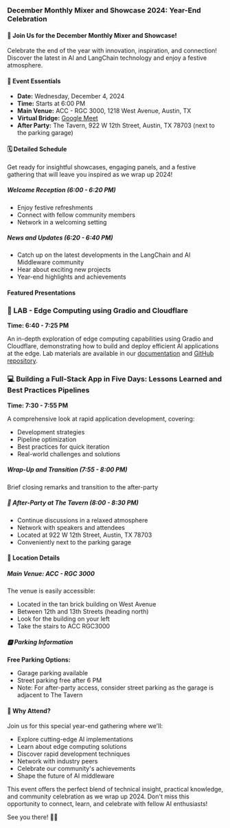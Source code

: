 ### December Monthly Mixer and Showcase 2024: Year-End Celebration

#### 🌟 Join Us for the December Monthly Mixer and Showcase!

Celebrate the end of the year with innovation, inspiration, and connection! Discover the latest in AI and LangChain technology and enjoy a festive atmosphere.

#### 📅 Event Essentials

- **Date:** Wednesday, December 4, 2024
- **Time:** Starts at 6:00 PM
- **Main Venue:** ACC - RGC 3000, 1218 West Avenue, Austin, TX
- **Virtual Bridge:** [Google Meet](https://meet.google.com/dkm-xwbm-hhs)
- **After Party:** The Tavern, 922 W 12th Street, Austin, TX 78703 (next to the parking garage)

#### 🗓️ Detailed Schedule

Get ready for insightful showcases, engaging panels, and a festive gathering that will leave you inspired as we wrap up 2024!

##### Welcome Reception (6:00 - 6:20 PM)
- Enjoy festive refreshments
- Connect with fellow community members
- Network in a welcoming setting

##### News and Updates (6:20 - 6:40 PM)
- Catch up on the latest developments in the LangChain and AI Middleware community
- Hear about exciting new projects
- Year-end highlights and achievements

#### Featured Presentations

### 🚀 LAB - Edge Computing using Gradio and Cloudflare
**Time: 6:40 - 7:25 PM**

An in-depth exploration of edge computing capabilities using Gradio and Cloudflare, demonstrating how to build and deploy efficient AI applications at the edge. Lab materials are available in our [documentation](/docs/dec-2024/gradio-edge-computing-lab) and [GitHub repository](https://github.com/aimug-org/austin_langchain/tree/main/labs/LangChain_111).

### 💻 Building a Full-Stack App in Five Days: Lessons Learned and Best Practices Pipelines
**Time: 7:30 - 7:55 PM**

A comprehensive look at rapid application development, covering:
- Development strategies
- Pipeline optimization
- Best practices for quick iteration
- Real-world challenges and solutions

##### Wrap-Up and Transition (7:55 - 8:00 PM)
Brief closing remarks and transition to the after-party

##### 🍻 After-Party at The Tavern (8:00 - 8:30 PM)
- Continue discussions in a relaxed atmosphere
- Network with speakers and attendees
- Located at 922 W 12th Street, Austin, TX 78703
- Conveniently next to the parking garage

#### 📍 Location Details

##### Main Venue: ACC - RGC 3000
The venue is easily accessible:
- Located in the tan brick building on West Avenue
- Between 12th and 13th Streets (heading north)
- Look for the building on your left
- Take the stairs to ACC RGC3000

##### 🅿️ Parking Information
**Free Parking Options:**
- Garage parking available
- Street parking free after 6 PM
- Note: For after-party access, consider street parking as the garage is adjacent to The Tavern

#### 🤝 Why Attend?

Join us for this special year-end gathering where we'll:
- Explore cutting-edge AI implementations
- Learn about edge computing solutions
- Discover rapid development techniques
- Network with industry peers
- Celebrate our community's achievements
- Shape the future of AI middleware

This event offers the perfect blend of technical insight, practical knowledge, and community celebration as we wrap up 2024. Don't miss this opportunity to connect, learn, and celebrate with fellow AI enthusiasts!

See you there! 🎄✨
